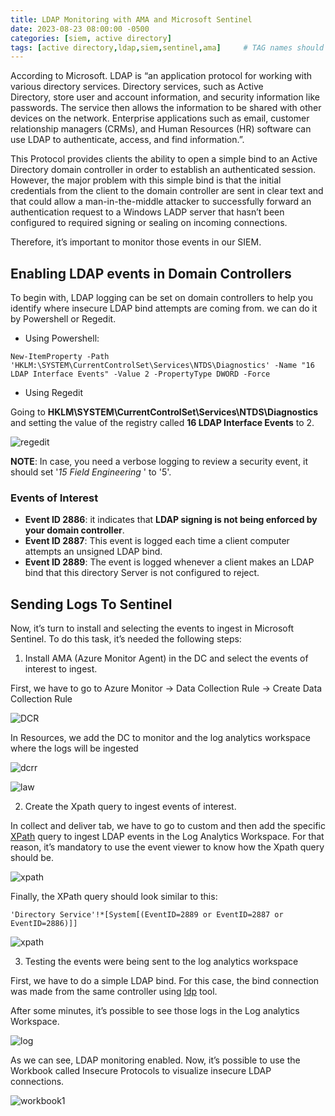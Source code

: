 ```yaml
---
title: LDAP Monitoring with AMA and Microsoft Sentinel
date: 2023-08-23 08:00:00 -0500
categories: [siem, active directory]
tags: [active directory,ldap,siem,sentinel,ama]     # TAG names should always be lowercase
---
```

According to Microsoft. LDAP is “an application protocol for working with various directory services. Directory services, such as Active Directory, store user and account information, and security information like passwords. The service then allows the information to be shared with other devices on the network. Enterprise applications such as email, customer relationship managers (CRMs), and Human Resources (HR) software can use LDAP to authenticate, access, and find information.”. 

This Protocol provides clients the ability to open a simple bind to an Active Directory domain controller in order to establish an authenticated session.  However, the major problem with this simple bind is that the initial credentials from the client to the domain controller are sent in clear text and that could allow a man-in-the-middle attacker to successfully forward an authentication request to a Windows LADP server that hasn’t been configured to required signing or sealing on incoming connections.

Therefore, it’s important to monitor those events in our SIEM.

## Enabling LDAP events in Domain Controllers

To begin with, LDAP logging can be set on domain controllers to help you identify where insecure LDAP bind attempts are coming from. we can do it by Powershell or Regedit.

* Using Powershell:

```
New-ItemProperty -Path 'HKLM:\SYSTEM\CurrentControlSet\Services\NTDS\Diagnostics' -Name "16 LDAP Interface Events" -Value 2 -PropertyType DWORD -Force
```

* Using Regedit

Going to **HKLM\\SYSTEM\\CurrentControlSet\\Services\\NTDS\\Diagnostics** and setting the value of the registry called **16 LDAP Interface Events** to 2.

![regedit](https://i.imgur.com/ri9HFRV.png)

**NOTE**: In case, you need a verbose logging to review a security event, it should set '*15 Field Engineering* ' to '5'.

### Events of Interest

* **Event ID 2886**: it indicates  that **LDAP signing is not being enforced by your domain controller**.
* **Event ID 2887**: This event is logged each time a client computer attempts an unsigned LDAP bind.
* **Event ID 2889**: The event is logged whenever a client makes an LDAP bind that this directory Server is not configured to reject.

## Sending Logs To Sentinel

Now, it’s turn to install and selecting the events to ingest in Microsoft Sentinel. To do this task, it’s needed the following steps:

1. Install AMA (Azure Monitor Agent) in the DC and select the events of interest to ingest.

First, we have to go to Azure Monitor → Data Collection Rule → Create Data Collection Rule

![DCR](https://i.imgur.com/MdN4RXA.png)

In Resources, we add the DC to monitor and the log analytics workspace where the logs will be ingested

![dcrr](https://i.imgur.com/tkSxFf6.png)

![law](https://i.imgur.com/8hManS2.png)

2. Create the Xpath  query to ingest events of interest.

In collect and deliver tab, we have to go to custom and then add the specific [XPath](https://go.microsoft.com/fwlink/?linkid=2159994)  query to ingest LDAP events in the Log Analytics Workspace. For that reason, it’s mandatory to use the event viewer to know how the Xpath query should be.

![xpath](https://i.imgur.com/2lOm0mO.png)

Finally, the XPath query should look similar to this:

```
'Directory Service'!*[System[(EventID=2889 or EventID=2887 or EventID=2886)]]
```

![xpath](https://i.imgur.com/IdYeyN7.png)

3. Testing the events were being sent to the log analytics workspace

First, we have to do a simple LDAP bind. For this case, the bind connection was made from the same controller using [ldp](https://learn.microsoft.com/en-us/previous-versions/windows/it-pro/windows-server-2012-r2-and-2012/cc771022(v=ws.11)) tool.

After some minutes, it’s possible to see those logs in the Log analytics Workspace.

![log](https://i.imgur.com/DzhJDn0.png)

As we can see, LDAP monitoring enabled. Now, it’s possible to use the Workbook called Insecure Protocols to visualize insecure LDAP connections.

![workbook1](https://i.imgur.com/bi4kwgv.png)




